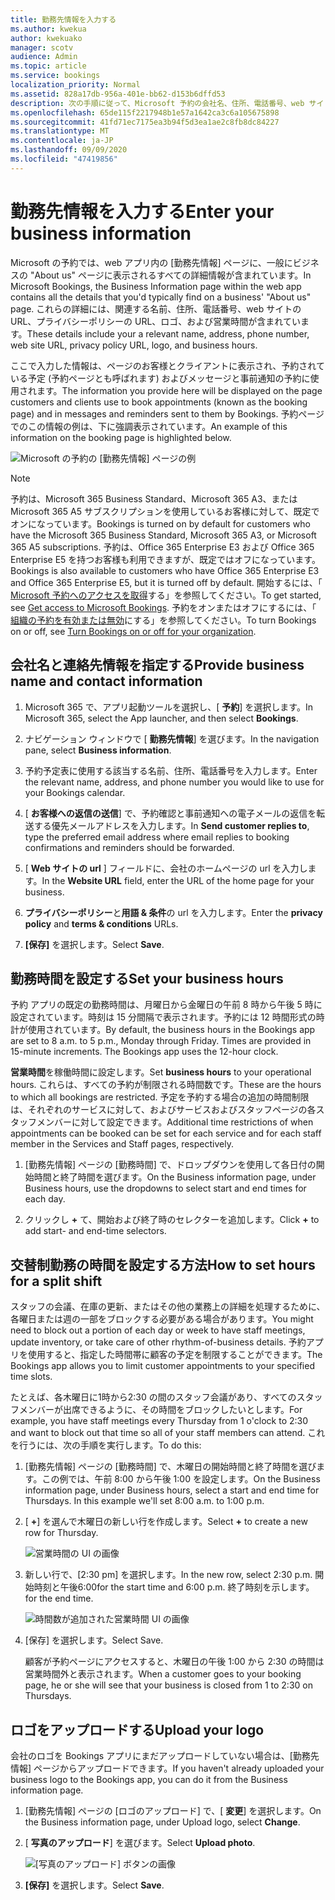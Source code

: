 ```yaml
---
title: 勤務先情報を入力する
ms.author: kwekua
author: kwekuako
manager: scotv
audience: Admin
ms.topic: article
ms.service: bookings
localization_priority: Normal
ms.assetid: 828a17db-956a-401e-bb62-d153b6dffd53
description: 次の手順に従って、Microsoft 予約の会社名、住所、電話番号、web サイト URL、ロゴ、営業時間などの Us ページを作成します。
ms.openlocfilehash: 65de115f2217948b1e57a1642ca3c6a105675898
ms.sourcegitcommit: 41fd71ec7175ea3b94f5d3ea1ae2c8fb8dc84227
ms.translationtype: MT
ms.contentlocale: ja-JP
ms.lasthandoff: 09/09/2020
ms.locfileid: "47419856"
---
```

# <a name="enter-your-business-information"></a><span data-ttu-id="9a52c-103">勤務先情報を入力する</span><span class="sxs-lookup"><span data-stu-id="9a52c-103">Enter your business information</span></span>

<span data-ttu-id="9a52c-104">Microsoft の予約では、web アプリ内の [勤務先情報] ページに、一般にビジネスの "About us" ページに表示されるすべての詳細情報が含まれています。</span><span class="sxs-lookup"><span data-stu-id="9a52c-104">In Microsoft Bookings, the Business Information page within the web app contains all the details that you'd typically find on a business' "About us" page.</span></span> <span data-ttu-id="9a52c-105">これらの詳細には、関連する名前、住所、電話番号、web サイトの URL、プライバシーポリシーの URL、ロゴ、および営業時間が含まれています。</span><span class="sxs-lookup"><span data-stu-id="9a52c-105">These details include your a relevant name, address, phone number, web site URL, privacy policy URL, logo, and business hours.</span></span>

<span data-ttu-id="9a52c-106">ここで入力した情報は、ページのお客様とクライアントに表示され、予約されている予定 (予約ページとも呼ばれます) およびメッセージと事前通知の予約に使用されます。</span><span class="sxs-lookup"><span data-stu-id="9a52c-106">The information you provide here will be displayed on the page customers and clients use to book appointments (known as the booking page) and in messages and reminders sent to them by Bookings.</span></span> <span data-ttu-id="9a52c-107">予約ページでのこの情報の例は、下に強調表示されています。</span><span class="sxs-lookup"><span data-stu-id="9a52c-107">An example of this information on the booking page is highlighted below.</span></span>

   ![Microsoft の予約の [勤務先情報] ページの例](../media/bookings-business-info.png)

> [!NOTE]
> <span data-ttu-id="9a52c-109">予約は、Microsoft 365 Business Standard、Microsoft 365 A3、または Microsoft 365 A5 サブスクリプションを使用しているお客様に対して、既定でオンになっています。</span><span class="sxs-lookup"><span data-stu-id="9a52c-109">Bookings is turned on by default for customers who have the Microsoft 365 Business Standard, Microsoft 365 A3, or Microsoft 365 A5 subscriptions.</span></span> <span data-ttu-id="9a52c-110">予約は、Office 365 Enterprise E3 および Office 365 Enterprise E5 を持つお客様も利用できますが、既定ではオフになっています。</span><span class="sxs-lookup"><span data-stu-id="9a52c-110">Bookings is also available to customers who have Office 365 Enterprise E3 and Office 365 Enterprise E5, but it is turned off by default.</span></span> <span data-ttu-id="9a52c-111">開始するには、「 [Microsoft 予約へのアクセスを取得](get-access.md)する」を参照してください。</span><span class="sxs-lookup"><span data-stu-id="9a52c-111">To get started, see [Get access to Microsoft Bookings](get-access.md).</span></span> <span data-ttu-id="9a52c-112">予約をオンまたはオフにするには、「 [組織の予約を有効または無効](turn-bookings-on-or-off.md)にする」を参照してください。</span><span class="sxs-lookup"><span data-stu-id="9a52c-112">To turn Bookings on or off, see [Turn Bookings on or off for your organization](turn-bookings-on-or-off.md).</span></span>

## <a name="provide-business-name-and-contact-information"></a><span data-ttu-id="9a52c-113">会社名と連絡先情報を指定する</span><span class="sxs-lookup"><span data-stu-id="9a52c-113">Provide business name and contact information</span></span>

1. <span data-ttu-id="9a52c-114">Microsoft 365 で、アプリ起動ツールを選択し、[ **予約**] を選択します。</span><span class="sxs-lookup"><span data-stu-id="9a52c-114">In Microsoft 365, select the App launcher, and then select **Bookings**.</span></span>

1. <span data-ttu-id="9a52c-115">ナビゲーション ウィンドウで [ **勤務先情報**] を選びます。</span><span class="sxs-lookup"><span data-stu-id="9a52c-115">In the navigation pane, select **Business information**.</span></span>

1. <span data-ttu-id="9a52c-116">予約予定表に使用する該当する名前、住所、電話番号を入力します。</span><span class="sxs-lookup"><span data-stu-id="9a52c-116">Enter the relevant name, address, and phone number you would like to use for your Bookings calendar.</span></span>

1. <span data-ttu-id="9a52c-117">[ **お客様への返信の送信**] で、予約確認と事前通知への電子メールの返信を転送する優先メールアドレスを入力します。</span><span class="sxs-lookup"><span data-stu-id="9a52c-117">In **Send customer replies to**, type the preferred email address where email replies to booking confirmations and reminders should be forwarded.</span></span>

1. <span data-ttu-id="9a52c-118">[ **Web サイトの url** ] フィールドに、会社のホームページの url を入力します。</span><span class="sxs-lookup"><span data-stu-id="9a52c-118">In the **Website URL** field, enter the URL of the home page for your business.</span></span>

1. <span data-ttu-id="9a52c-119">**プライバシーポリシー**と**用語 & 条件**の url を入力します。</span><span class="sxs-lookup"><span data-stu-id="9a52c-119">Enter the **privacy policy** and **terms & conditions** URLs.</span></span>

1. <span data-ttu-id="9a52c-120">**[保存]** を選択します。</span><span class="sxs-lookup"><span data-stu-id="9a52c-120">Select **Save**.</span></span>

## <a name="set-your-business-hours"></a><span data-ttu-id="9a52c-121">勤務時間を設定する</span><span class="sxs-lookup"><span data-stu-id="9a52c-121">Set your business hours</span></span>

<span data-ttu-id="9a52c-p104">予約 アプリの既定の勤務時間は、月曜日から金曜日の午前 8 時から午後 5 時に設定されています。時刻は 15 分間隔で表示されます。予約には 12 時間形式の時計が使用されています。</span><span class="sxs-lookup"><span data-stu-id="9a52c-p104">By default, the business hours in the Bookings app are set to 8 a.m. to 5 p.m., Monday through Friday. Times are provided in 15-minute increments. The Bookings app uses the 12-hour clock.</span></span>

<span data-ttu-id="9a52c-126">**営業時間**を稼働時間に設定します。</span><span class="sxs-lookup"><span data-stu-id="9a52c-126">Set **business hours** to your operational hours.</span></span> <span data-ttu-id="9a52c-127">これらは、すべての予約が制限される時間数です。</span><span class="sxs-lookup"><span data-stu-id="9a52c-127">These are the hours to which all bookings are restricted.</span></span> <span data-ttu-id="9a52c-128">予定を予約する場合の追加の時間制限は、それぞれのサービスに対して、およびサービスおよびスタッフページの各スタッフメンバーに対して設定できます。</span><span class="sxs-lookup"><span data-stu-id="9a52c-128">Additional time restrictions of when appointments can be booked can be set for each service and for each staff member in the Services and Staff pages, respectively.</span></span>

1. <span data-ttu-id="9a52c-129">[勤務先情報] ページの [勤務時間] で、ドロップダウンを使用して各日付の開始時間と終了時間を選びます。</span><span class="sxs-lookup"><span data-stu-id="9a52c-129">On the Business information page, under Business hours, use the dropdowns to select start and end times for each day.</span></span>

1. <span data-ttu-id="9a52c-130">クリックし **+** て、開始および終了時のセレクターを追加します。</span><span class="sxs-lookup"><span data-stu-id="9a52c-130">Click **+** to add start- and end-time selectors.</span></span>

## <a name="how-to-set-hours-for-a-split-shift"></a><span data-ttu-id="9a52c-131">交替制勤務の時間を設定する方法</span><span class="sxs-lookup"><span data-stu-id="9a52c-131">How to set hours for a split shift</span></span>

<span data-ttu-id="9a52c-132">スタッフの会議、在庫の更新、またはその他の業務上の詳細を処理するために、各曜日または週の一部をブロックする必要がある場合があります。</span><span class="sxs-lookup"><span data-stu-id="9a52c-132">You might need to block out a portion of each day or week to have staff meetings, update inventory, or take care of other rhythm-of-business details.</span></span> <span data-ttu-id="9a52c-133">予約アプリを使用すると、指定した時間帯に顧客の予定を制限することができます。</span><span class="sxs-lookup"><span data-stu-id="9a52c-133">The Bookings app allows you to limit customer appointments to your specified time slots.</span></span>

<span data-ttu-id="9a52c-134">たとえば、各木曜日に1時から2:30 の間のスタッフ会議があり、すべてのスタッフメンバーが出席できるように、その時間をブロックしたいとします。</span><span class="sxs-lookup"><span data-stu-id="9a52c-134">For example, you have staff meetings every Thursday from 1 o'clock to 2:30 and want to block out that time so all of your staff members can attend.</span></span> <span data-ttu-id="9a52c-135">これを行うには、次の手順を実行します。</span><span class="sxs-lookup"><span data-stu-id="9a52c-135">To do this:</span></span>

1. <span data-ttu-id="9a52c-p108">[勤務先情報] ページの [勤務時間] で、木曜日の開始時間と終了時間を選びます。この例では、午前 8:00 から午後 1:00 を設定します。</span><span class="sxs-lookup"><span data-stu-id="9a52c-p108">On the Business information page, under Business hours, select a start and end time for Thursdays. In this example we'll set 8:00 a.m. to 1:00 p.m.</span></span>

1. <span data-ttu-id="9a52c-139">[ **+**] を選んで木曜日の新しい行を作成します。</span><span class="sxs-lookup"><span data-stu-id="9a52c-139">Select **+** to create a new row for Thursday.</span></span>

   ![営業時間の UI の画像](../media/bookings-split-shift.png)

1. <span data-ttu-id="9a52c-141">新しい行で、[2:30 pm] を選択します。</span><span class="sxs-lookup"><span data-stu-id="9a52c-141">In the new row, select 2:30 p.m.</span></span> <span data-ttu-id="9a52c-142">開始時刻と午後6:00</span><span class="sxs-lookup"><span data-stu-id="9a52c-142">for the start time and 6:00 p.m.</span></span> <span data-ttu-id="9a52c-143">終了時刻を示します。</span><span class="sxs-lookup"><span data-stu-id="9a52c-143">for the end time.</span></span>

   ![時間数が追加された営業時間 UI の画像](../media/bookings-split-shift-hours.png)

1. <span data-ttu-id="9a52c-145">[保存] を選択します。</span><span class="sxs-lookup"><span data-stu-id="9a52c-145">Select Save.</span></span>

    <span data-ttu-id="9a52c-146">顧客が予約ページにアクセスすると、木曜日の午後 1:00 から 2:30 の時間は営業時間外と表示されます。</span><span class="sxs-lookup"><span data-stu-id="9a52c-146">When a customer goes to your booking page, he or she will see that your business is closed from 1 to 2:30 on Thursdays.</span></span>

## <a name="upload-your-logo"></a><span data-ttu-id="9a52c-147">ロゴをアップロードする</span><span class="sxs-lookup"><span data-stu-id="9a52c-147">Upload your logo</span></span>

<span data-ttu-id="9a52c-148">会社のロゴを Bookings アプリにまだアップロードしていない場合は、[勤務先情報] ページからアップロードできます。</span><span class="sxs-lookup"><span data-stu-id="9a52c-148">If you haven't already uploaded your business logo to the Bookings app, you can do it from the Business information page.</span></span>

1. <span data-ttu-id="9a52c-149">[勤務先情報] ページの [ロゴのアップロード] で、[ **変更**] を選択します。</span><span class="sxs-lookup"><span data-stu-id="9a52c-149">On the Business information page, under Upload logo, select **Change**.</span></span>

1. <span data-ttu-id="9a52c-150">[ **写真のアップロード**] を選びます。</span><span class="sxs-lookup"><span data-stu-id="9a52c-150">Select **Upload photo**.</span></span>

   ![[写真のアップロード] ボタンの画像](../media/bookings-upload-photo.png)

1. <span data-ttu-id="9a52c-152">**[保存]** を選択します。</span><span class="sxs-lookup"><span data-stu-id="9a52c-152">Select **Save**.</span></span>
